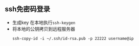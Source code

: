 ## ssh免密码登录
* 生成key
  在本地执行`ssh-keygen`
* 将本地的公钥拷贝到远程服务器
  ```shell
  ssh-copy-id -i ~/.ssh/id-rsa.pub -p 22222 username@ip
  ```

